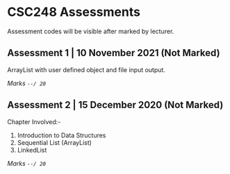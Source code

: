 # CSC248 Assessments
Assessment codes will be visible after marked by lecturer.

## Assessment 1 | 10 November 2021 (Not Marked)
ArrayList with user defined object and file input output.

_Marks `--/ 20`_

## Assessment 2 | 15 December 2020 (Not Marked)
Chapter Involved:-
1. Introduction to Data Structures
2. Sequential List (ArrayList)
3. LinkedList  
  
_Marks `--/ 20`_